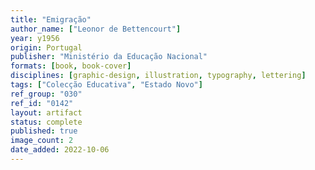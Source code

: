 ```yaml
---
title: "Emigração"
author_name: ["Leonor de Bettencourt"]
year: y1956
origin: Portugal
publisher: "Ministério da Educação Nacional"
formats: [book, book-cover]
disciplines: [graphic-design, illustration, typography, lettering]
tags: ["Colecção Educativa", "Estado Novo"]
ref_group: "030"
ref_id: "0142"
layout: artifact
status: complete
published: true
image_count: 2
date_added: 2022-10-06
---
```

